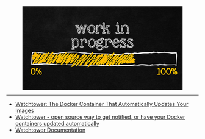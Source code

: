 <!--
Maintainer:   jeffskinnerbox@yahoo.com / www.jeffskinnerbox.me
Version:      0.0.1
-->


<div align="center">
<img src="https://raw.githubusercontent.com/jeffskinnerbox/blog/main/content/images/banners-bkgrds/work-in-progress.jpg" title="These materials require additional work and are not ready for general use." align="center" width=420px height=219px>
</div>


----




* [Watchtower: The Docker Container That Automatically Updates Your Images](https://www.youtube.com/watch?v=DNfMuDLDq7k)
* [Watchtower - open source way to get notified, or have your Docker containers updated automatically](https://www.youtube.com/watch?v=1YMqkNv8HKQ)
* [Watchtower Documentation](https://containrrr.dev/watchtower/)

